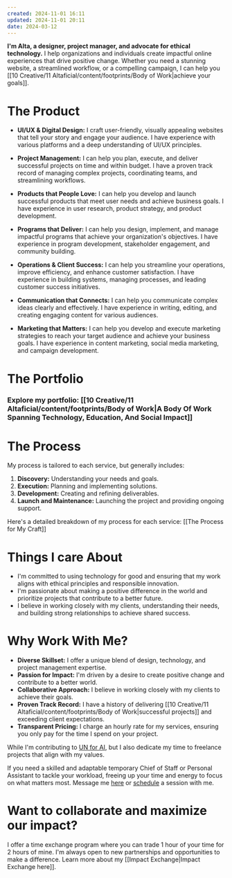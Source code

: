 ```yaml
---
created: 2024-11-01 16:11
updated: 2024-11-01 20:11
date: 2024-03-12
---
```

**I'm Alta, a designer, project manager, and advocate for ethical technology.** I help organizations and individuals create impactful online experiences that drive positive change. Whether you need a stunning website, a streamlined workflow, or a compelling campaign, I can help you [[10 Creative/11 Altaficial/content/footprints/Body of Work|achieve your goals]].

# The Product

- **UI/UX & Digital Design:** I craft user-friendly, visually appealing websites that tell your story and engage your audience. I have experience with various platforms and a deep understanding of UI/UX principles.

- **Project Management:** I can help you plan, execute, and deliver successful projects on time and within budget. I have a proven track record of managing complex projects, coordinating teams, and streamlining workflows.

- **Products that People Love:** I can help you develop and launch successful products that meet user needs and achieve business goals. I have experience in user research, product strategy, and product development.

- **Programs that Deliver:** I can help you design, implement, and manage impactful programs that achieve your organization's objectives. I have experience in program development, stakeholder engagement, and community building.

- **Operations & Client Success:** I can help you streamline your operations, improve efficiency, and enhance customer satisfaction. I have experience in building systems, managing processes, and leading customer success initiatives.

- **Communication that Connects:** I can help you communicate complex ideas clearly and effectively. I have experience in writing, editing, and creating engaging content for various audiences.

- **Marketing that Matters:** I can help you develop and execute marketing strategies to reach your target audience and achieve your business goals. I have experience in content marketing, social media marketing, and campaign development.

# The Portfolio


### Explore my portfolio: [[10 Creative/11 Altaficial/content/footprints/Body of Work|A Body Of Work Spanning Technology, Education, And Social Impact]] 


# The Process

My process is tailored to each service, but generally includes:

1. **Discovery:** Understanding your needs and goals.
2. **Execution:** Planning and implementing solutions.
3. **Development:** Creating and refining deliverables.
4. **Launch and Maintenance:** Launching the project and providing ongoing support.

Here's a detailed breakdown of my process for each service: [[The Process for My Craft]]
# Things I care About

- I'm committed to using technology for good and ensuring that my work aligns with ethical principles and responsible innovation.
- I'm passionate about making a positive difference in the world and prioritize projects that contribute to a better future.
- I believe in working closely with my clients, understanding their needs, and building strong relationships to achieve shared success.

# Why Work With Me?

- **Diverse Skillset:** I offer a unique blend of design, technology, and project management expertise.
- **Passion for Impact:** I'm driven by a desire to create positive change and contribute to a better world.
- **Collaborative Approach:** I believe in working closely with my clients to achieve their goals.
- **Proven Track Record:** I have a history of delivering [[10 Creative/11 Altaficial/content/footprints/Body of Work|successful projects]] and exceeding client expectations.
- **Transparent Pricing:** I charge an hourly rate for my services, ensuring you only pay for the time I spend on your project.


While I'm contributing to [UN for AI](www.unforai.org), but I also dedicate my time to freelance projects that align with my values. 

If you need a skilled and adaptable temporary Chief of Staff or Personal Assistant to tackle your workload,  freeing up your time and energy to focus on what matters most. Message me [here](mailto:altaficial@proton.me) or [schedule](https://calendar.app.google/dHY6ysQWYGTCNvH26) a session with me. 

# Want to collaborate and maximize our impact?

I offer a time exchange program where you can trade 1 hour of your time for 2 hours of mine. I'm always open to new partnerships and opportunities to make a difference. Learn more about my [[Impact Exchange|Impact Exchange here]].